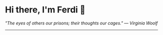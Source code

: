<h1>Hi there, I'm Ferdi 👋</h1>

<p><em>
  "The eyes of others our prisons; their thoughts our cages." — Virginia Woolf
</em></p>

---
